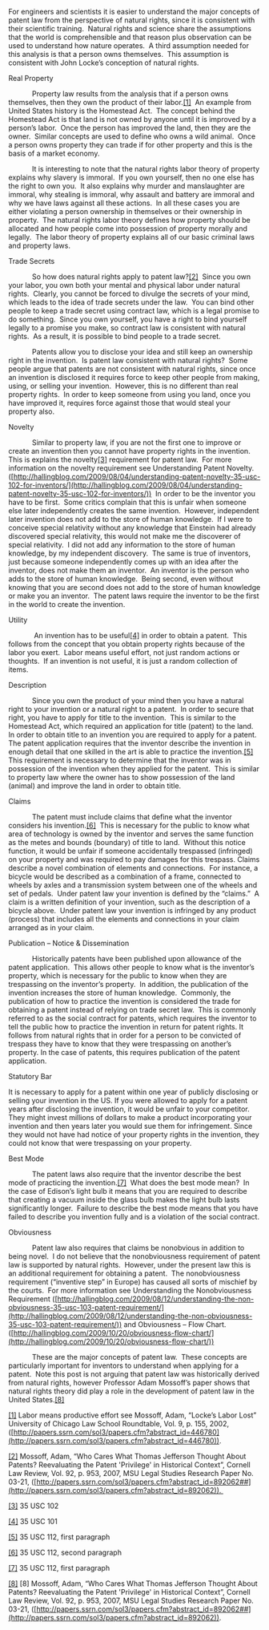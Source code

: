 
For engineers and scientists it is easier to understand the major concepts of patent law from the perspective of natural rights, since it is consistent with their scientific training.  Natural rights and science share the assumptions that the world is comprehensible and that reason plus observation can be used to understand how nature operates.  A third assumption needed for this analysis is that a person owns themselves.  This assumption is consistent with John Locke’s conception of natural rights. 

Real Property

            Property law results from the analysis that if a person owns themselves, then they own the product of their labor.[[1]](http://hallingblog.wordpress.com/wp-admin/post.php?action=edit&post=369#_ftn1)  An example from United States history is the Homestead Act.  The concept behind the Homestead Act is that land is not owned by anyone until it is improved by a person’s labor.  Once the person has improved the land, then they are the owner.  Similar concepts are used to define who owns a wild animal.  Once a person owns property they can trade if for other property and this is the basis of a market economy. 

            It is interesting to note that the natural rights labor theory of property explains why slavery is immoral.  If you own yourself, then no one else has the right to own you.  It also explains why murder and manslaughter are immoral, why stealing is immoral, why assault and battery are immoral and why we have laws against all these actions.  In all these cases you are either violating a person ownership in themselves or their ownership in property.  The natural rights labor theory defines how property should be allocated and how people come into possession of property morally and legally.  The labor theory of property explains all of our basic criminal laws and property laws. 

Trade Secrets

            So how does natural rights apply to patent law?[[2]](http://hallingblog.wordpress.com/wp-admin/post.php?action=edit&post=369#_ftn2)  Since you own your labor, you own both your mental and physical labor under natural rights.  Clearly, you cannot be forced to divulge the secrets of your mind, which leads to the idea of trade secrets under the law.  You can bind other people to keep a trade secret using contract law, which is a legal promise to do something.  Since you own yourself, you have a right to bind yourself legally to a promise you make, so contract law is consistent with natural rights.  As a result, it is possible to bind people to a trade secret. 

            Patents allow you to disclose your idea and still keep an ownership right in the invention.  Is patent law consistent with natural rights?  Some people argue that patents are not consistent with natural rights, since once an invention is disclosed it requires force to keep other people from making, using, or selling your invention.  However, this is no different than real property rights.  In order to keep someone from using you land, once you have improved it, requires force against those that would steal your property also.

Novelty

            Similar to property law, if you are not the first one to improve or create an invention then you cannot have property rights in the invention.  This is explains the novelty[[3]](http://hallingblog.wordpress.com/wp-admin/post.php?action=edit&post=369#_ftn3) requirement for patent law.  For more information on the novelty requirement see Understanding Patent Novelty. ([http://hallingblog.com/2009/08/04/understanding-patent-novelty-35-usc-102-for-inventors/](http://hallingblog.com/2009/08/04/understanding-patent-novelty-35-usc-102-for-inventors/))  In order to be the inventor you have to be first.  Some critics complain that this is unfair when someone else later independently creates the same invention.  However, independent later invention does not add to the store of human knowledge.  If I were to conceive special relativity without any knowledge that Einstein had already discovered special relativity, this would not make me the discoverer of special relativity.  I did not add any information to the store of human knowledge, by my independent discovery.  The same is true of inventors, just because someone independently comes up with an idea after the inventor, does not make them an inventor.  An inventor is the person who adds to the store of human knowledge.  Being second, even without knowing that you are second does not add to the store of human knowledge or make you an inventor.  The patent laws require the inventor to be the first in the world to create the invention.

Utility

             An invention has to be useful[[4]](http://hallingblog.wordpress.com/wp-admin/post.php?action=edit&post=369#_ftn4) in order to obtain a patent.  This follows from the concept that you obtain property rights because of the labor you exert.  Labor means useful effort, not just random actions or thoughts.  If an invention is not useful, it is just a random collection of items. 

Description

            Since you own the product of your mind then you have a natural right to your invention or a natural right to a patent.  In order to secure that right, you have to apply for title to the invention.  This is similar to the Homestead Act, which required an application for title (patent) to the land.  In order to obtain title to an invention you are required to apply for a patent.  The patent application requires that the inventor describe the invention in enough detail that one skilled in the art is able to practice the invention.[[5]](http://hallingblog.wordpress.com/wp-admin/post.php?action=edit&post=369#_ftn5)  This requirement is necessary to determine that the inventor was in possession of the invention when they applied for the patent.  This is similar to property law where the owner has to show possession of the land (animal) and improve the land in order to obtain title. 

Claims

            The patent must include claims that define what the inventor considers his invention.[[6]](http://hallingblog.wordpress.com/wp-admin/post.php?action=edit&post=369#_ftn6)  This is necessary for the public to know what area of technology is owned by the inventor and serves the same function as the metes and bounds (boundary) of title to land.  Without this notice function, it would be unfair if someone accidentally trespassed (infringed) on your property and was required to pay damages for this trespass. Claims describe a novel combination of elements and connections.  For instance, a bicycle would be described as a combination of a frame, connected to wheels by axles and a transmission system between one of the wheels and set of pedals.  Under patent law your invention is defined by the “claims.”  A claim is a written definition of your invention, such as the description of a bicycle above.  Under patent law your invention is infringed by any product (process) that includes all the elements and connections in your claim arranged as in your claim. 

Publication – Notice & Dissemination

            Historically patents have been published upon allowance of the patent application.  This allows other people to know what is the inventor’s property, which is necessary for the public to know when they are trespassing on the inventor’s property.  In addition, the publication of the invention increases the store of human knowledge.  Commonly, the publication of how to practice the invention is considered the trade for obtaining a patent instead of relying on trade secret law.  This is commonly referred to as the social contract for patents, which requires the inventor to tell the public how to practice the invention in return for patent rights. It follows from natural rights that in order for a person to be convicted of trespass they have to know that they were trespassing on another’s property. In the case of patents, this requires publication of the patent application. 

Statutory Bar

It is necessary to apply for a patent within one year of publicly disclosing or selling your invention in the US. If you were allowed to apply for a patent years after disclosing the invention, it would be unfair to your competitor. They might invest millions of dollars to make a product incorporating your invention and then years later you would sue them for infringement. Since they would not have had notice of your property rights in the invention, they could not know that were trespassing on your property.

Best Mode

            The patent laws also require that the inventor describe the best mode of practicing the invention.[[7]](http://hallingblog.wordpress.com/wp-admin/post.php?action=edit&post=369#_ftn7)  What does the best mode mean?  In the case of Edison’s light bulb it means that you are required to describe that creating a vacuum inside the glass bulb makes the light bulb lasts significantly longer.  Failure to describe the best mode means that you have failed to describe you invention fully and is a violation of the social contract.

Obviousness

            Patent law also requires that claims be nonobvious in addition to being novel.  I do not believe that the nonobviousness requirement of patent law is supported by natural rights.  However, under the present law this is an additional requirement for obtaining a patent.  The nonobviousness requirement (“inventive step” in Europe) has caused all sorts of mischief by the courts.  For more information see Understanding the Nonobviousness Requirement ([http://hallingblog.com/2009/08/12/understanding-the-non-obviousness-35-usc-103-patent-requirement/](http://hallingblog.com/2009/08/12/understanding-the-non-obviousness-35-usc-103-patent-requirement/)) and Obviousness – Flow Chart. ([http://hallingblog.com/2009/10/20/obviousness-flow-chart/](http://hallingblog.com/2009/10/20/obviousness-flow-chart/))

            These are the major concepts of patent law.  These concepts are particularly important for inventors to understand when applying for a patent.  Note this post is not arguing that patent law was historically derived from natural rights, however Professor Adam Mossoff’s paper shows that natural rights theory did play a role in the development of patent law in the United States.[[8]](http://hallingblog.wordpress.com/wp-admin/post.php?action=edit&post=369#_ftn8) 

[[1]](http://hallingblog.wordpress.com/wp-admin/post.php?action=edit&post=369#_ftnref1) Labor means productive effort see Mossoff, Adam, “Locke’s Labor Lost” University of Chicago Law School Roundtable, Vol. 9, p. 155, 2002, ([http://papers.ssrn.com/sol3/papers.cfm?abstract_id=446780](http://papers.ssrn.com/sol3/papers.cfm?abstract_id=446780)).

[[2]](http://hallingblog.wordpress.com/wp-admin/post.php?action=edit&post=369#_ftnref2) Mossoff, Adam, “Who Cares What Thomas Jefferson Thought About Patents? Reevaluating the Patent 'Privilege' in Historical Context”, Cornell Law Review, Vol. 92, p. 953, 2007, MSU Legal Studies Research Paper No. 03-21, ([http://papers.ssrn.com/sol3/papers.cfm?abstract_id=892062##](http://papers.ssrn.com/sol3/papers.cfm?abstract_id=892062)). 

[[3]](http://hallingblog.wordpress.com/wp-admin/post.php?action=edit&post=369#_ftnref3) 35 USC 102

[[4]](http://hallingblog.wordpress.com/wp-admin/post.php?action=edit&post=369#_ftnref4) 35 USC 101

[[5]](http://hallingblog.wordpress.com/wp-admin/post.php?action=edit&post=369#_ftnref5) 35 USC 112, first paragraph

[[6]](http://hallingblog.wordpress.com/wp-admin/post.php?action=edit&post=369#_ftnref6) 35 USC 112, second paragraph

[[7]](http://hallingblog.wordpress.com/wp-admin/post.php?action=edit&post=369#_ftnref7) 35 USC 112, first paragraph

[[8]](http://hallingblog.wordpress.com/wp-admin/post.php?action=edit&post=369#_ftnref8) [8] Mossoff, Adam, “Who Cares What Thomas Jefferson Thought About Patents? Reevaluating the Patent 'Privilege' in Historical Context”, Cornell Law Review, Vol. 92, p. 953, 2007, MSU Legal Studies Research Paper No. 03-21, ([http://papers.ssrn.com/sol3/papers.cfm?abstract_id=892062##](http://papers.ssrn.com/sol3/papers.cfm?abstract_id=892062)).